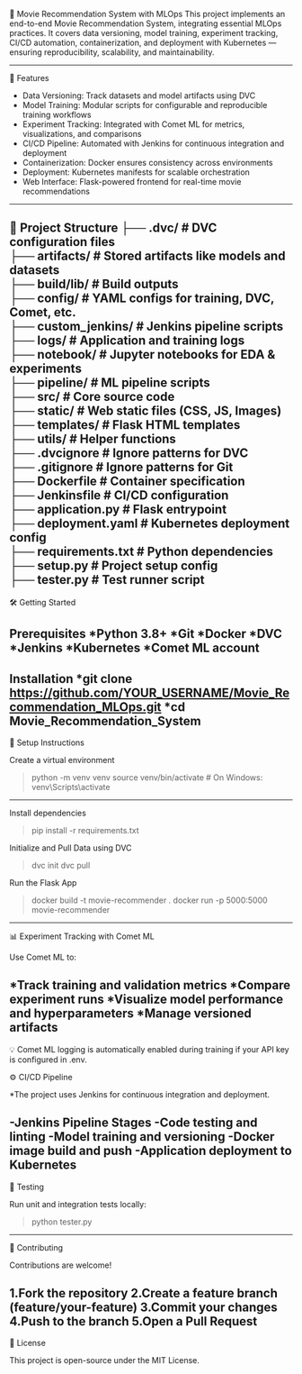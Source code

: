 🎥 Movie Recommendation System with MLOps
This project implements an end-to-end Movie Recommendation System, integrating essential MLOps practices. It covers data versioning, model training, experiment tracking, CI/CD automation, containerization, and deployment with Kubernetes — ensuring reproducibility, scalability, and maintainability.

------------------------------------------------------------------------------------------------------------------------------------------------------------------------------------------------------

🚀 Features

* Data Versioning: Track datasets and model artifacts using DVC
* Model Training: Modular scripts for configurable and reproducible training workflows
* Experiment Tracking: Integrated with Comet ML for metrics, visualizations, and comparisons
* CI/CD Pipeline: Automated with Jenkins for continuous integration and deployment
* Containerization: Docker ensures consistency across environments
* Deployment: Kubernetes manifests for scalable orchestration
* Web Interface: Flask-powered frontend for real-time movie recommendations
------------------------------------------------------------------------------------------------------------------------------------------------------------------------------------------------------

📁 Project Structure
├── .dvc/                 # DVC configuration files     
├── artifacts/            # Stored artifacts like models and datasets   
├── build/lib/            # Build outputs    
├── config/               # YAML configs for training, DVC, Comet, etc.    
├── custom_jenkins/       # Jenkins pipeline scripts  
├── logs/                 # Application and training logs  
├── notebook/             # Jupyter notebooks for EDA & experiments  
├── pipeline/             # ML pipeline scripts  
├── src/                  # Core source code  
├── static/               # Web static files (CSS, JS, Images)  
├── templates/            # Flask HTML templates  
├── utils/                # Helper functions  
├── .dvcignore            # Ignore patterns for DVC  
├── .gitignore            # Ignore patterns for Git  
├── Dockerfile            # Container specification  
├── Jenkinsfile           # CI/CD configuration  
├── application.py        # Flask entrypoint  
├── deployment.yaml       # Kubernetes deployment config  
├── requirements.txt      # Python dependencies  
├── setup.py              # Project setup config  
├── tester.py             # Test runner script  
------------------------------------------------------------------------------------------------------------------------------------------------------------------------------------------------------

🛠️ Getting Started

Prerequisites
*Python 3.8+
*Git
*Docker
*DVC
*Jenkins
*Kubernetes
*Comet ML account
------------------------------------------------------------------------------------------------------------------------------------------------------------------------------------------------------

Installation
*git clone https://github.com/YOUR_USERNAME/Movie_Recommendation_MLOps.git
*cd Movie_Recommendation_System
------------------------------------------------------------------------------------------------------------------------------------------------------------------------------------------------------

🔧 Setup Instructions

Create a virtual environment

>python -m venv venv
>source venv/bin/activate    # On Windows: venv\Scripts\activate

------------------------------------------------------------------------------------------------------------------------------------------------------------------------------------------------------

Install dependencies

>pip install -r requirements.txt


Initialize and Pull Data using DVC
>dvc init
>dvc pull

Run the Flask App
>docker build -t movie-recommender .
>docker run -p 5000:5000 movie-recommender
------------------------------------------------------------------------------------------------------------------------------------------------------------------------------------------------------

📊 Experiment Tracking with Comet ML

Use Comet ML to:

*Track training and validation metrics
*Compare experiment runs
*Visualize model performance and hyperparameters
*Manage versioned artifacts
------------------------------------------------------------------------------------------------------------------------------------------------------------------------------------------------------

💡 Comet ML logging is automatically enabled during training if your API key is configured in .env.

⚙️ CI/CD Pipeline

*The project uses Jenkins for continuous integration and deployment.

-Jenkins Pipeline Stages
-Code testing and linting
-Model training and versioning
-Docker image build and push
-Application deployment to Kubernetes
------------------------------------------------------------------------------------------------------------------------------------------------------------------------------------------------------
🧪 Testing

Run unit and integration tests locally:

>python tester.py
------------------------------------------------------------------------------------------------------------------------------------------------------------------------------------------------------
🤝 Contributing

Contributions are welcome!

1.Fork the repository
2.Create a feature branch (feature/your-feature)
3.Commit your changes
4.Push to the branch
5.Open a Pull Request
------------------------------------------------------------------------------------------------------------------------------------------------------------------------------------------------------
📜 License

This project is open-source under the MIT License.
